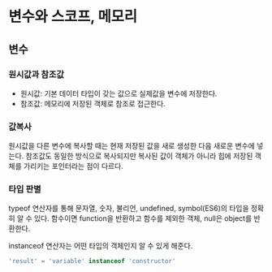 # 변수와 스코프, 메모리

## 변수

### 원시값과 참조값
- 원시값: 기본 데이터 타입이 갖는 값으로 실제값을 변수에 저장한다.
- 참조값: 메모리에 저장된 객체로 참조로 접근한다.

### 값복사
원시값을 다른 변수에 복사할 때는 현재 저장된 값을 새로 생성한 다음 새로운 변수에 넣는다. 참조값도 동일한 방식으로 복사되지만 복사된 값이 객체가 아니라 힙에 저장된 객체를 가리키는 포인터라는 점이 다르다.

### 타입 판별
typeof 연산자를 통해 문자열, 숫자, 불리언, undefined, symbol(ES6)의 타입을 정확히 알 수 있다. 함수이면 function을 반환하고 함수를 제외한 객체, null은 object를 반환한다.

instanceof 연산자는 어떤 타입의 객체인지 알 수 있게 해준다.
``` javascript
'result' = 'variable' instanceof 'constructor'
```
